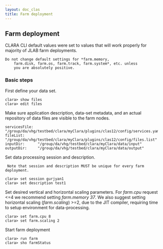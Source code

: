 ```yaml
---
layout: doc_clas
title: Farm deployment
---
```

## Farm deployment

CLARA CLI default values were set to values that will work properly
for majority of JLAB farm deployments.

<div class="note info">
    <code>Do not change default settings for *farm.memory,
    farm.disk, farm.os, farm.track, farm.system*, etc. unless
    you are absolutely positive.</code>
    </div>


### Basic steps

First define your data set.
```
clara> show files
clara> edit files
```

Make sure application description, data-set metadata, and an actual
repository of data files are visible to the farm nodes.

```
servicesFile:  "/group/da/vhg/testbed/clara/myClara/plugins/clas12/config/services.yaml"
fileList:      "/group/da/vhg/testbed/clara/myClara/plugins/clas12/config/files.list"
inputDir:      "/group/da/vhg/testbed/clara/myClara/data/input"
outputDir:     "/group/da/vhg/testbed/clara/myClara/data/output"
```

Set data processing session and description.

<div class="note info">
    <code> Note that session and description MUST be unique for every farm deployment.</code>
    </div>

```
clara> set session gurjyan1
clara> set description test1
```

Set  desired vertical and horizontal scaling parameters. For *farm.cpu* request
<=4 we recommend setting *farm.memory 37*. We also suggest
setting horizontal scaling (*farm.scaling*) >=2, due to the JIT compiler, requiring
time to setup environment for data-processing.

```
clara> set farm.cpu 8
clara> set farm.scaling 2
```

Start farm deployment
```
clara> run farm
clara> sho farmStatus
```
